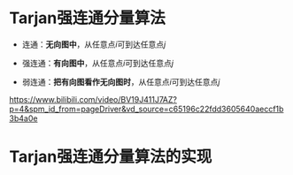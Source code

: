 # Tarjan强连通分量算法
* 连通：**无向图中**，从任意点$i$可到达任意点$j$

* 强连通：**有向图中**，从任意点$i$可到达任意点$j$

* 弱连通：**把有向图看作无向图时**，从任意点$i$可到达任意点$j$

<https://www.bilibili.com/video/BV19J411J7AZ?p=4&spm_id_from=pageDriver&vd_source=c65196c22fdd3605640aeccf1b3b4a0e>

# Tarjan强连通分量算法的实现

```c

```
